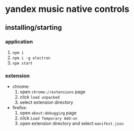# yandex music native controls

## installing/starting

### application
  1. `npm i`
  1. `npm i -g electron`
  1. `npm start`

### extension

* chrome:
  1. open `chrome://extensions` page
  1. click `load unpacked`
  1. select extension directory
* firefox:
  1. open `about:debugging` page
  1. click `Load Temporary Add-on`
  1. open extension directory and select `manifest.json`
